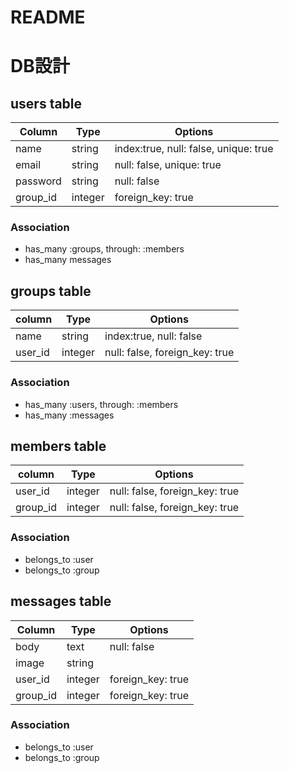 # README
# DB設計

  ## users table
  |Column|Type|Options|
  |------|----|-------|
  |name|string|index:true, null: false, unique: true|
  |email|string|null: false, unique: true|
  |password|string|null: false|
  |group_id|integer|foreign_key: true|

  ### Association
  - has_many :groups, through: :members
  - has_many messages

  ## groups table
  |column|Type|Options|
  |------|----|-------|
  |name|string|index:true, null: false|
  |user_id|integer|null: false, foreign_key: true|

  ### Association
  - has_many :users, through: :members
  - has_many :messages

  ## members table
  |column|Type|Options|
  |------|----|-------|
  |user_id|integer|null: false, foreign_key: true|
  |group_id|integer|null: false, foreign_key: true|

  ### Association
  - belongs_to :user
  - belongs_to :group

  ## messages table
  |Column|Type|Options|
  |------|----|-------|
  |body|text|null: false|
  |image|string||
  |user_id|integer|foreign_key: true|
  |group_id|integer|foreign_key: true|

  ### Association
  - belongs_to :user
  - belongs_to :group

